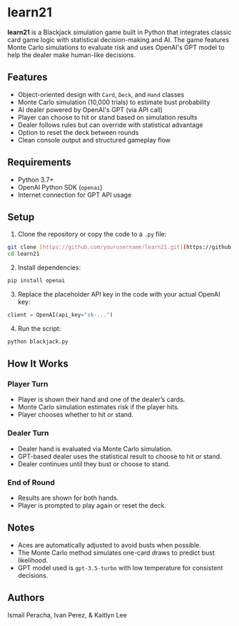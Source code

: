 # learn21

**learn21** is a Blackjack simulation game built in Python that integrates classic card game logic with statistical decision-making and AI. The game features Monte Carlo simulations to evaluate risk and uses OpenAI's GPT model to help the dealer make human-like decisions.

## Features

* Object-oriented design with `Card`, `Deck`, and `Hand` classes
* Monte Carlo simulation (10,000 trials) to estimate bust probability
* AI dealer powered by OpenAI's GPT (via API call)
* Player can choose to hit or stand based on simulation results
* Dealer follows rules but can override with statistical advantage
* Option to reset the deck between rounds
* Clean console output and structured gameplay flow

## Requirements

* Python 3.7+
* OpenAI Python SDK (`openai`)
* Internet connection for GPT API usage

## Setup

1. Clone the repository or copy the code to a `.py` file:

```bash
git clone [https://github.com/yourusername/learn21.git](https://github.com/Eibon1108/Learn21)
cd learn21
```

2. Install dependencies:

```bash
pip install openai
```

3. Replace the placeholder API key in the code with your actual OpenAI key:

```python
client = OpenAI(api_key="sk-...")
```

4. Run the script:

```bash
python blackjack.py
```

## How It Works

### Player Turn

* Player is shown their hand and one of the dealer’s cards.
* Monte Carlo simulation estimates risk if the player hits.
* Player chooses whether to hit or stand.

### Dealer Turn

* Dealer hand is evaluated via Monte Carlo simulation.
* GPT-based dealer uses the statistical result to choose to hit or stand.
* Dealer continues until they bust or choose to stand.

### End of Round

* Results are shown for both hands.
* Player is prompted to play again or reset the deck.

## Notes

* Aces are automatically adjusted to avoid busts when possible.
* The Monte Carlo method simulates one-card draws to predict bust likelihood.
* GPT model used is `gpt-3.5-turbo` with low temperature for consistent decisions.

## Authors

Ismail Peracha, Ivan Perez, & Kaitlyn Lee

